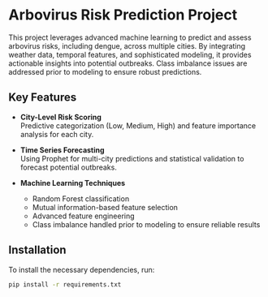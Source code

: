 # Arbovirus Risk Prediction Project

This project leverages advanced machine learning to predict and assess arbovirus risks, including dengue, across multiple cities. By integrating weather data, temporal features, and sophisticated modeling, it provides actionable insights into potential outbreaks. Class imbalance issues are addressed prior to modeling to ensure robust predictions.

## Key Features

- **City-Level Risk Scoring**  
  Predictive categorization (Low, Medium, High) and feature importance analysis for each city.

- **Time Series Forecasting**  
  Using Prophet for multi-city predictions and statistical validation to forecast potential outbreaks.

- **Machine Learning Techniques**  
  - Random Forest classification  
  - Mutual information-based feature selection  
  - Advanced feature engineering  
  - Class imbalance handled prior to modeling to ensure reliable results

## Installation

To install the necessary dependencies, run:

```bash
pip install -r requirements.txt
